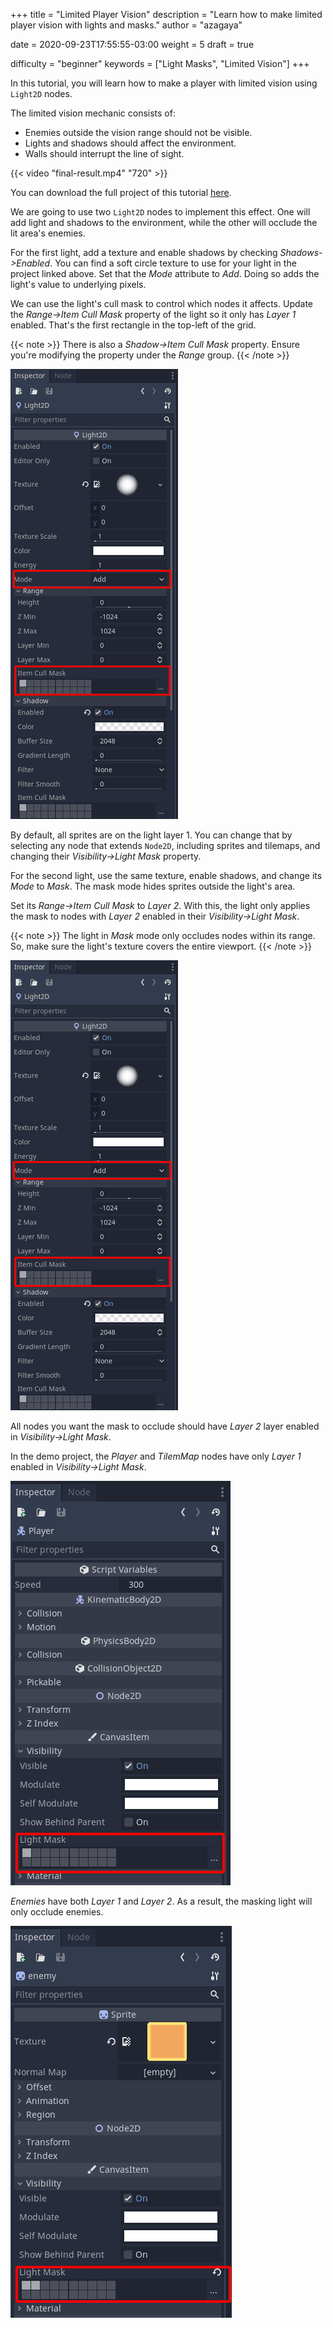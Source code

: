 +++
title = "Limited Player Vision"
description = "Learn how to make limited player vision with lights and masks."
author = "azagaya"

date = 2020-09-23T17:55:55-03:00
weight = 5
draft = true

difficulty = "beginner"
keywords = ["Light Masks", "Limited Vision"]
+++

In this tutorial, you will learn how to make a player with limited vision using `Light2D` nodes. 

The limited vision mechanic consists of:

 - Enemies outside the vision range should not be visible.
 - Lights and shadows should affect the environment.
 - Walls should interrupt the line of sight.
 
 {{< video "final-result.mp4" "720" >}}

You can download the full project of this tutorial [here](https://github.com/GDQuest/godot-mini-tuts-demos/tree/master/2d/limited-player-vision).

We are going to use two `Light2D` nodes to implement this effect. One will add light and shadows to the environment, while the other will occlude the lit area's enemies.

For the first light, add a texture and enable shadows by checking _Shadows->Enabled_. You can find a soft circle texture to use for your light in the project linked above. Set that the _Mode_ attribute to _Add_. Doing so adds the light's value to underlying pixels.

We can use the light's cull mask to control which nodes it affects. Update the _Range->Item Cull Mask_ property of the light so it only has _Layer 1_ enabled. That's the first rectangle in the top-left of the grid.

{{< note >}} There is also a _Shadow->Item Cull Mask_ property. Ensure you're modifying the property under the _Range_ group. {{< /note >}}

![Settings of First Light](img/lightAdd-settings.png)

By default, all sprites are on the light layer 1. You can change that by selecting any node that extends `Node2D`, including sprites and tilemaps, and changing their _Visibility->Light Mask_ property.

For the second light, use the same texture, enable shadows, and change its _Mode_ to _Mask_. The mask mode hides sprites outside the light's area.

Set its _Range->Item Cull Mask_ to _Layer 2_. With this, the light only applies the mask to nodes with _Layer 2_ enabled in their _Visibility->Light Mask_.

{{< note >}} The light in _Mask_ mode only occludes nodes within its range. So, make sure the light's texture covers the entire viewport. {{< /note >}}

![Settings of First Light](img/lightAdd-settings.png)

All nodes you want the mask to occlude should have _Layer 2_ layer enabled in _Visibility->Light Mask_.

In the demo project, the _Player_ and _TilemMap_ nodes have only _Layer 1_ enabled in _Visibility->Light Mask_. 

![Settings of the Player](img/player-light-settings.png)

_Enemies_ have both _Layer 1_ and _Layer 2_. As a result, the masking light will only occlude enemies.

![Settings of the Enemy](img/enemy-light-settings.png)
